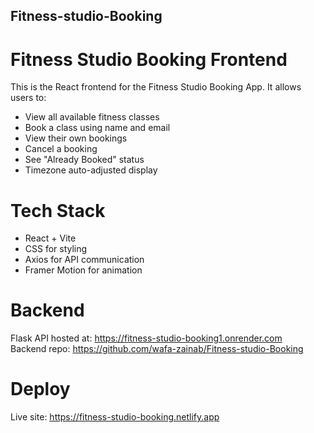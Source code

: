 ## Fitness-studio-Booking

# Fitness Studio Booking Frontend

This is the React frontend for the Fitness Studio Booking App. It allows users to:

- View all available fitness classes
- Book a class using name and email
- View their own bookings
- Cancel a booking
- See "Already Booked" status
- Timezone auto-adjusted display

# Tech Stack

- React + Vite
- CSS for styling
- Axios for API communication
- Framer Motion for animation

# Backend

Flask API hosted at: https://fitness-studio-booking1.onrender.com  
Backend repo: https://github.com/wafa-zainab/Fitness-studio-Booking

# Deploy

Live site: https://fitness-studio-booking.netlify.app
